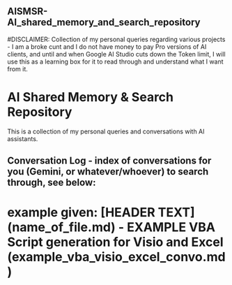 ## AISMSR-AI_shared_memory_and_search_repository
#DISCLAIMER: Collection of my personal queries regarding various projects - I am a broke cunt and I do not have money to pay Pro versions of AI clients, and until and when Google AI Studio cuts down the Token limit, I will use this as a learning box for it to read through and understand what I want from it. 

# AI Shared Memory & Search Repository

This is a collection of my personal queries and conversations with AI assistants.

## Conversation Log - index of conversations for you (Gemini, or whatever/whoever) to search through, see below:
# example given: [HEADER TEXT] (name_of_file.md) - EXAMPLE VBA Script generation for Visio and Excel (example_vba_visio_excel_convo.md)


